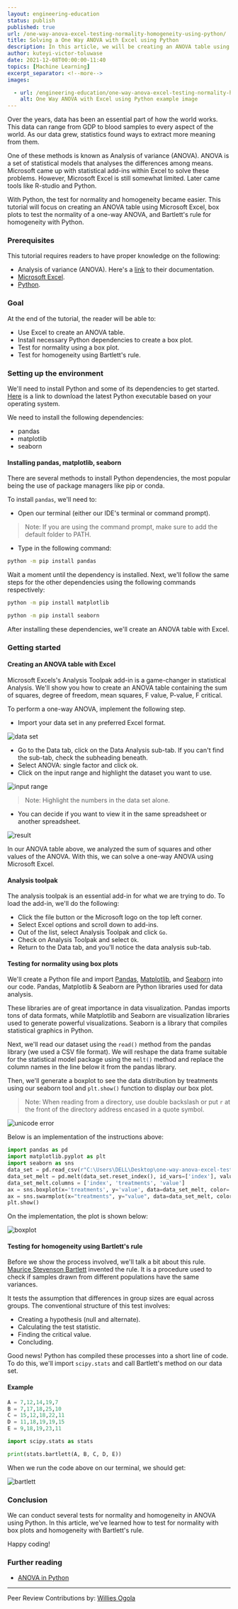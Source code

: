 ```yaml
---
layout: engineering-education
status: publish
published: true
url: /one-way-anova-excel-testing-normality-homogeneity-using-python/
title: Solving a One Way ANOVA with Excel using Python
description: In this article, we will be creating an ANOVA table using Microsoft Excel, box plots to test the normality of a one-way ANOVA, and Bartlett's rule for homogeneity with Python.
author: kuteyi-victor-toluwase
date: 2021-12-08T00:00:00-11:40
topics: [Machine Learning]
excerpt_separator: <!--more-->
images:

  - url: /engineering-education/one-way-anova-excel-testing-normality-homogeneity-using-python/hero.jpg
    alt: One Way ANOVA with Excel using Python example image
---
```

Over the years, data has been an essential part of how the world works. This data can range from GDP to blood samples to every aspect of the world. As our data grew, statistics found ways to extract more meaning from them. 
<!--more-->
One of these methods is known as Analysis of variance (ANOVA). ANOVA is a set of statistical models that analyses the differences among means. Microsoft came up with statistical add-ins within Excel to solve these problems. However, Microsoft Excel is still somewhat limited. Later came tools like R-studio and Python. 

With Python, the test for normality and homogeneity became easier. This tutorial will focus on creating an ANOVA table using Microsoft Excel, box plots to test the normality of a one-way ANOVA, and Bartlett's rule for homogeneity with Python.

### Prerequisites
This tutorial requires readers to have proper knowledge on the following:
- Analysis of variance (ANOVA). Here's a [link](https://www.investopedia.com/terms/a/anova.asp) to their documentation.
- [Microsoft Excel](https://www.guru99.com/excel-tutorials.html).
- [Python](https://www.python.org/).

### Goal
At the end of the tutorial, the reader will be able to:
- Use Excel to create an ANOVA table.
- Install necessary Python dependencies to create a box plot.
- Test for normality using a box plot.
- Test for homogeneity using Bartlett's rule.

### Setting up the environment
We'll need to install Python and some of its dependencies to get started. [Here](https://www.python.org/downloads/) is a link to download the latest Python executable based on your operating system. 

We need to install the following dependencies:
- pandas
- matplotlib
- seaborn

#### Installing pandas, matplotlib, seaborn
There are several methods to install Python dependencies, the most popular being the use of package managers like pip or conda. 

To install `pandas`, we'll need to:
- Open our terminal (either our IDE's terminal or command prompt).

>Note: If you are using the command prompt, make sure to add the default folder to PATH.

- Type in the following command:
```bash
python -m pip install pandas
```

Wait a moment until the dependency is installed. Next, we'll follow the same steps for the other dependencies using the following commands respectively:

```bash
python -m pip install matplotlib
```

```bash
python -m pip install seaborn
```

After installing these dependencies, we'll create an ANOVA table with Excel.

### Getting started
#### Creating an ANOVA table with Excel
Microsoft Excels's Analysis Toolpak add-in is a game-changer in statistical Analysis. We'll show you how to create an ANOVA table containing the sum of squares, degree of freedom, mean squares, F value, P-value, F critical.

To perform a one-way ANOVA, implement the following step.
- Import your data set in any preferred Excel format.

![data set](/engineering-education/one-way-anova-excel-testing-normality-homogeneity-using-python/data-set.jpg)

- Go to the Data tab, click on the Data Analysis sub-tab. If you can't find the sub-tab, check the subheading beneath.
- Select ANOVA: single factor and click ok.
- Click on the input range and highlight the dataset you want to use.

![input range](/engineering-education/one-way-anova-excel-testing-normality-homogeneity-using-python/input-range.jpg)

>Note: Highlight the numbers in the data set alone.

- You can decide if you want to view it in the same spreadsheet or another spreadsheet.

![result](/engineering-education/one-way-anova-excel-testing-normality-homogeneity-using-python/result.jpg)

In our ANOVA table above, we analyzed the sum of squares and other values of the ANOVA. With this, we can solve a one-way ANOVA using Microsoft Excel.

#### Analysis toolpak
The analysis toolpak is an essential add-in for what we are trying to do. To load the add-in, we'll do the following:
- Click the file button or the Microsoft logo on the top left corner.
- Select Excel options and scroll down to add-ins.
- Out of the list, select Analysis Toolpak and click `Go`.
- Check on Analysis Toolpak and select `Ok`.
- Return to the Data tab, and you'll notice the data analysis sub-tab.

#### Testing for normality using box plots
We'll create a Python file and import [Pandas](/engineering-education/search/?q=pandas), [Matplotlib](/engineering-education/search/?q=Matplotlib), and [Seaborn](/engineering-education/search/?q=Seaborn) into our code. Pandas, Matplotlib & Seaborn are Python libraries used for data analysis. 

These libraries are of great importance in data visualization. Pandas imports tons of data formats, while Matplotlib and Seaborn are visualization libraries used to generate powerful visualizations. Seaborn is a library that compiles statistical graphics in Python.

Next, we'll read our dataset using the `read()` method from the pandas library (we used a CSV file format). We will reshape the data frame suitable for the statistical model package using the `melt()` method and replace the column names in the line below it from the pandas library. 

Then, we'll generate a boxplot to see the data distribution by treatments using our seaborn tool and `plt.show()` function to display our box plot.

>Note: When reading from a directory, use double backslash or put `r` at the front of the directory address encased in a quote symbol.

![unicode error](/engineering-education/one-way-anova-excel-testing-normality-homogeneity-using-python/unicode-error.jpg)

Below is an implementation of the instructions above:

```python
import pandas as pd
import matplotlib.pyplot as plt
import seaborn as sns
data_set = pd.read_csv(r"C:\Users\DELL\Desktop\one-way-anova-excel-testing-normality-homogeneity-using-python\assignments.csv")
data_set_melt = pd.melt(data_set.reset_index(), id_vars=['index'], value_vars=['A', 'B', 'C', 'D', 'E'])
data_set_melt.columns = ['index', 'treatments', 'value']
ax = sns.boxplot(x='treatments', y='value', data=data_set_melt, color='#99c2a2')
ax = sns.swarmplot(x="treatments", y="value", data=data_set_melt, color='#7d0013')
plt.show()
```

On the implementation, the plot is shown below:

![boxplot](/engineering-education/one-way-anova-excel-testing-normality-homogeneity-using-python/boxplot.jpg)

#### Testing for homogeneity using Bartlett's rule
Before we show the process involved, we'll talk a bit about this rule. [Maurice Stevenson Bartlett](https://en.wikipedia.org/wiki/M._S._Bartlett) invented the rule. It is a procedure used to check if samples drawn from different populations have the same variances. 

It tests the assumption that differences in group sizes are equal across groups. The conventional structure of this test involves:
- Creating a hypothesis (null and alternate).
- Calculating the test statistic.
- Finding the critical value.
- Concluding.

Good news! Python has compiled these processes into a short line of code. To do this, we'll import `scipy.stats` and call Bartlett's method on our data set.

#### Example

```python
A = 7,12,14,19,7
B = 7,17,18,25,10
C = 15,12,18,22,11
D = 11,18,19,19,15
E = 9,18,19,23,11

import scipy.stats as stats 

print(stats.bartlett(A, B, C, D, E))
```

When we run the code above on our terminal, we should get:

![bartlett](/engineering-education/one-way-anova-excel-testing-normality-homogeneity-using-python/bartlett.jpg)

### Conclusion
We can conduct several tests for normality and homogeneity in ANOVA using Python. In this article, we've learned how to test for normality with box plots and homogeneity with Bartlett's rule. 

Happy coding!

### Further reading
- [ANOVA in Python](https://www.marsja.se/four-ways-to-conduct-one-way-anovas-using-python/)

---
Peer Review Contributions by: [Willies Ogola](/engineering-education/authors/willies-ogola/)
